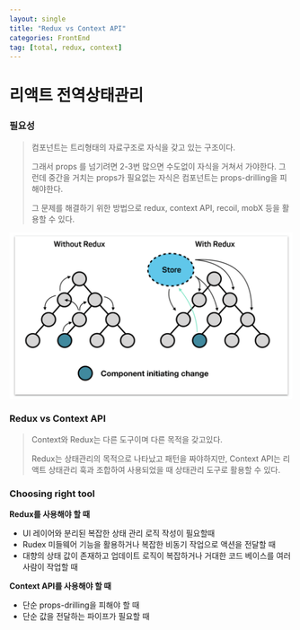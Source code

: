 ```yaml
---
layout: single
title: "Redux vs Context API"
categories: FrontEnd
tag: [total, redux, context]
---
```


# 리액트 전역상태관리

### 필요성

> 컴포넌트는 트리형태의 자료구조로 자식을 갖고 있는 구조이다.
>
> 그래서 props 를 넘기려면 2-3번 많으면 수도없이 자식을 거쳐서 가야한다. 그런데 중간을 거치는 props가 필요없는 자식은 컴포넌트는 props-drilling을 피해야한다.
>
> 그 문제를 해결하기 위한 방법으로 redux, context API, recoil, mobX 등을 활용할 수 있다.

![screencapture-0420528](/images/screencapture2.png)

### Redux vs Context API

> Context와 Redux는 다른 도구이며 다른 목적을 갖고있다.
>
> Redux는 상태관리의 목적으로 나타났고 패턴을 짜야하지만, Context API는 리액트 상태관리 훅과 조합하여 사용되었을 때 상태관리 도구로 활용할 수 있다.

### Choosing right tool

**Redux를 사용해야 할 때**

- UI 레이어와 분리된 복잡한 상태 관리 로직 작성이 필요할때
- Rudex 미들웨어 기능을 활용하거나 복잡한 비동기 작업으로 액션을 전달할 때
- 대향의 상태 값이 존재하고 업데이트 로직이 복잡하거나 거대한 코드 베이스를 여러 사람이 작업할 때

**Context API를 사용해야 할 때**

- 단순 props-drilling을 피해야 할 때
- 단순 값을 전달하는 파이프가 필요할 때
